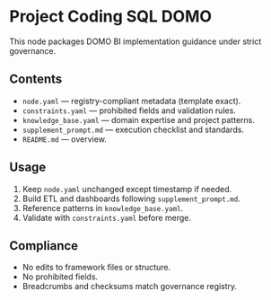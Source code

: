 # Project Coding SQL DOMO

This node packages DOMO BI implementation guidance under strict governance.

## Contents
- `node.yaml` — registry-compliant metadata (template exact).
- `constraints.yaml` — prohibited fields and validation rules.
- `knowledge_base.yaml` — domain expertise and project patterns.
- `supplement_prompt.md` — execution checklist and standards.
- `README.md` — overview.

## Usage
1. Keep `node.yaml` unchanged except timestamp if needed.
2. Build ETL and dashboards following `supplement_prompt.md`.
3. Reference patterns in `knowledge_base.yaml`.
4. Validate with `constraints.yaml` before merge.

## Compliance
- No edits to framework files or structure.
- No prohibited fields.
- Breadcrumbs and checksums match governance registry.
